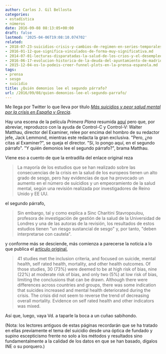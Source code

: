 ```yaml
---
author: Carlos J. Gil Bellosta
categories:
- estadística
- números
date: 2016-09-08 08:13:05+00:00
draft: false
lastmod: '2025-04-06T19:08:10.074702'
related:
- 2018-07-23-suicidios-crisis-y-cambios-de-regimen-en-series-temporales.md
- 2016-01-12-que-significa-vinculados-de-forma-muy-significativa.md
- 2014-07-01-lecturas-disparatadas-la-salud-de-los-crios-y-el-desempleo.md
- 2016-06-17-evolucion-historica-de-la-deuda-del-ayuntamiento-de-madrid.md
- 2015-12-04-os-lo-podeis-creer-funnel-plots-en-la-prensa-espanola.md
tags:
- prensa
- sesgo
- suicidio
title: ¿Quién demonios lee el segundo párrafo?
url: /2016/09/08/quien-demonios-lee-el-segundo-parrafo/
---
```


Me llega por Twitter lo que lleva por título [_Más suicidios y peor salud mental por la crisis en España y Grecia_](http://www.agenciasinc.es/Noticias/Mas-suicidios-y-peor-salud-mental-por-la-crisis-en-Espana-y-Grecia).

Hay una escena de la película _Primera Plana_ resumida [aquí](http://www.periodistadigital.com/periodismo/prensa/2013/06/27/quien-demonios-lee-primer-parrafo-trasgo-gaceta-infanta-dni-cristina-barack-obama-escolar-diarioes.shtml) pero que, por abreviar, reproduzco con la ayuda de Control-C y Control-V: Walter Matthau, director del Examiner, relee por encima del hombro de su redactor jefe, Jack Lemmond, mientras este redacta la gran exclusiva. "Pero, ¿no citas al Examiner?", se queja el director. "Sí, lo pongo aquí, en el segundo párrafo". "Y quién demonios lee el segundo párrafo?", brama Matthau.

Viene eso a cuento de que la entradilla del enlace original reza

>La mayoría de los estudios que se han realizado sobre las consecuencias de la crisis en la salud de los europeos tienen un alto grado de sesgo, pero hay evidencias de que ha provocado un aumento en el número de suicidios y un empeoramiento de la salud mental, según una revisión realizada por investigadores de Reino Unido y EE UU.

el segundo párrafo,

> Sin embargo, tal y como explica a Sinc Charitini Stavropoulou, profesora de investigación de gestión de la salud de la Universidad de Londres y una de las autoras de la revisión, los resultados de estos estudios tienen "un riesgo sustancial de sesgo" y, por tanto, "deben interpretarse con cautela".

y conforme más se desciende, más comienza a parecerse la noticia a lo que publica el [artículo original](http://press.psprings.co.uk/bmj/september/recession.pdf),

> 41 studies met the inclusion criteria, and focused on suicide, mental health, self rated health, mortality, and other health outcomes. Of those studies, 30 (73%) were deemed to be at high risk of bias, nine (22%) at moderate risk of bias, and only two (5%) at low risk of bias, limiting the conclusions that can be drawn. Although there were differences across countries and groups, there was some indication that suicides increased and mental health deteriorated during the crisis. The crisis did not seem to reverse the trend of decreasing overall mortality. Evidence on self rated health and other indicators was mixed.

Así que, luego, vaya Vd. a taparle la boca a un cuñao sabihondo.

(Nota: los lectores antiguos de estas páginas recordarán que se ha tratado en ellas previamente el tema del suicidio desde una óptica de fundado y supino escepticismo frente no solo a los métodos y resultados sino fundamentalmente a la calidad de los datos en que se han basado, dígalos INE o su porquero.)